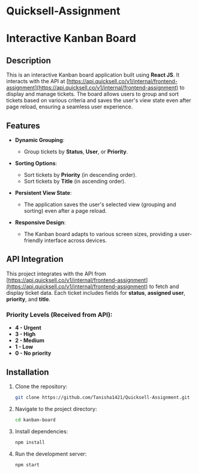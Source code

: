# Quicksell-Assignment
# Interactive Kanban Board

## Description
This is an interactive Kanban board application built using **React JS**. It interacts with the API at [https://api.quicksell.co/v1/internal/frontend-assignment](https://api.quicksell.co/v1/internal/frontend-assignment) to display and manage tickets. The board allows users to group and sort tickets based on various criteria and saves the user's view state even after page reload, ensuring a seamless user experience.

## Features
- **Dynamic Grouping**: 
  - Group tickets by **Status**, **User**, or **Priority**.
  
- **Sorting Options**:
  - Sort tickets by **Priority** (in descending order).
  - Sort tickets by **Title** (in ascending order).

- **Persistent View State**:
  - The application saves the user's selected view (grouping and sorting) even after a page reload.

- **Responsive Design**:
  - The Kanban board adapts to various screen sizes, providing a user-friendly interface across devices.

## API Integration
This project integrates with the API from [https://api.quicksell.co/v1/internal/frontend-assignment](https://api.quicksell.co/v1/internal/frontend-assignment) to fetch and display ticket data. Each ticket includes fields for **status**, **assigned user**, **priority**, and **title**.

### Priority Levels (Received from API):
- **4 - Urgent**
- **3 - High**
- **2 - Medium**
- **1 - Low**
- **0 - No priority**

## Installation

1. Clone the repository:
   ```bash
   git clone https://github.com/Tanisha1421/Quicksell-Assignment.git
2. Navigate to the project directory:
   ```bash
   cd kanban-board
3. Install dependencies:
   ```bash
   npm install
4. Run the development server:
   ```bash
   npm start
   
   

